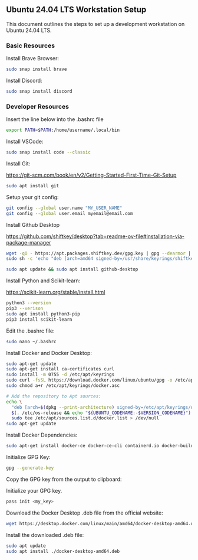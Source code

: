 ## Ubuntu 24.04 LTS Workstation Setup

This document outlines the steps to set up a development workstation on Ubuntu 24.04 LTS.

### Basic Resources

Install Brave Browser:

```bash
sudo snap install brave
```

Install Discord:

```bash
sudo snap install discord
```

### Developer Resources

Insert the line below into the .bashrc file

```bash
export PATH=$PATH:/home/username/.local/bin
```

Install VSCode:

```bash
sudo snap install code --classic
```

Install Git:

https://git-scm.com/book/en/v2/Getting-Started-First-Time-Git-Setup

```bash
sudo apt install git
```

Setup your git config:

```bash
git config --global user.name "MY_USER_NAME"
git config --global user.email myemail@email.com
```

Install Github Desktop

https://github.com/shiftkey/desktop?tab=readme-ov-file#installation-via-package-manager

```bash
wget -qO - https://apt.packages.shiftkey.dev/gpg.key | gpg --dearmor | sudo tee /usr/share/keyrings/shiftkey-packages.gpg > /dev/null
sudo sh -c 'echo "deb [arch=amd64 signed-by=/usr/share/keyrings/shiftkey-packages.gpg] https://apt.packages.shiftkey.dev/ubuntu/ any main" > /etc/apt/sources.list.d/shiftkey-packages.list'
```

```bash
sudo apt update && sudo apt install github-desktop
```

Install Python and Scikit-learn:

https://scikit-learn.org/stable/install.html

```bash
python3 --version
pip3 --verison
sudo apt install python3-pip
pip3 install scikit-learn
```

Edit the .bashrc file:

```bash
sudo nano ~/.bashrc
```

Install Docker and Docker Desktop:

```bash
sudo apt-get update
sudo apt-get install ca-certificates curl
sudo install -m 0755 -d /etc/apt/keyrings
sudo curl -fsSL https://download.docker.com/linux/ubuntu/gpg -o /etc/apt/keyrings/docker.asc
sudo chmod a+r /etc/apt/keyrings/docker.asc

# Add the repository to Apt sources:
echo \
  "deb [arch=$(dpkg --print-architecture) signed-by=/etc/apt/keyrings/docker.asc] https://download.docker.com/linux/ubuntu \
  $(. /etc/os-release && echo "${UBUNTU_CODENAME:-$VERSION_CODENAME}") stable" | \
  sudo tee /etc/apt/sources.list.d/docker.list > /dev/null
sudo apt-get update
```

Install Docker Dependencies:
```bash
sudo apt-get install docker-ce docker-ce-cli containerd.io docker-buildx-plugin docker-compose-plugin
```

Initialize GPG Key:

```bash
gpg --generate-key
```

Copy the GPG key from the output to clipboard:

Initialize your GPG key.

```bash
pass init <my_key>
```

Download the Docker Desktop .deb file from the official website:

```bash
wget https://desktop.docker.com/linux/main/amd64/docker-desktop-amd64.deb
```

Install the downloaded .deb file:

```bash
sudo apt update
sudo apt install ./docker-desktop-amd64.deb
```